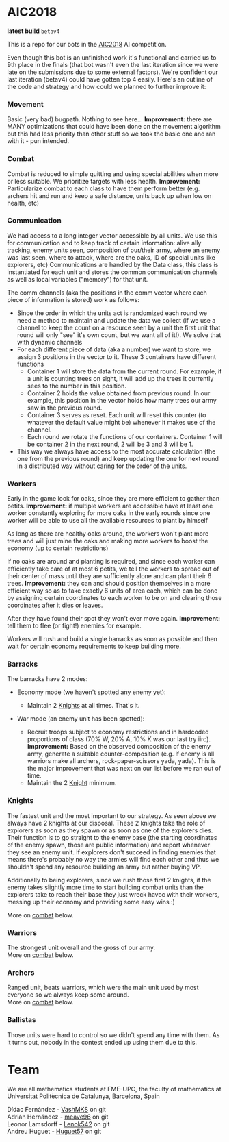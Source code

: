 # AIC2018

**latest build** `betav4`

This is a repo for our bots in the [AIC2018](https://www.coliseum.ai/home) AI competition.

Even though this bot is an unfinished work it's functional and carried us to 9th place in the finals (that bot wasn't even the last iteration since we were late on the submissions due to some external factors). We're confident our last iteration (betav4) could have gotten top 4 easily. Here's an outline of the code and strategy and how could we planned to further improve it:

### Movement
Basic (very bad) bugpath. Nothing to see here... **Improvement:** there are MANY optimizations that could have been done on the movement algorithm but this had less priority than other stuff so we took the basic one and ran with it - pun intended.

### Combat
Combat is reduced to simple quitting and using special abilities when more or less suitable. We prioritize targets with less health. **Improvement:** Particularize combat to each class to have them perform better (e.g. archers hit and run and keep a safe distance, units back up when low on health, etc)

### Communication
We had access to a long integer vector accessible by all units. We use this for communication and to keep track of certain information: alive ally tracking, enemy units seen, composition of our/their army, where an enemy was last seen, where to attack, where are the oaks, ID of special units like explorers, etc)
Communications are handled by the Data class, this class is instantiated for each unit and stores the common communication channels as well as local variables ("memory") for that unit.

The comm channels (aka the positions in the comm vector where each piece of information is stored) work as follows:  
- Since the order in which the units act is randomized each round we need a method to maintain and update the data we collect (if we use a channel to keep the count on a resource seen by a unit the first unit that round will only "see" it's own count, but we want all of it!). We solve that with dynamic channels
- For each different piece of data (aka a number) we want to store, we assign 3 positions in the vector to it. These 3 containers have different functions
  - Container 1 will store the data from the current round. For example, if a unit is counting trees on sight, it will add up the trees it currently sees to the number in this position.
  - Container 2 holds the value obtained from previous round. In our example, this position in the vector holds how many trees our army saw in the previous round.
  - Container 3 serves as reset. Each unit will reset this counter (to whatever the default value might be) whenever it makes use of the channel.
  - Each round we rotate the functions of our containers. Container 1 will be container 2 in the next round, 2 will be 3 and 3 will be 1.
- This way we always have access to the most accurate calculation (the one from the previous round) and keep updating the one for next round in a distributed way without caring for the order of the units.

### Workers
Early in the game look for oaks, since they are more efficient to gather than petits. **Improvement:** if multiple workers are accessible have at least one worker constantly exploring for more oaks in the early rounds since one worker will be able to use all the available resources to plant by himself

As long as there are healthy oaks around, the workers won't plant more trees and will just mine the oaks and making more workers to boost the economy (up to certain restrictions)

If no oaks are around and planting is required, and since each worker can efficiently take care of at most 6 petits, we tell the workers to spread out of their center of mass until they are sufficiently alone and can plant their 6 trees. **Improvement:** they can and should position themselves in a  more efficient way so as to take exactly 6 units of area each, which can be done by assigning certain coordinates to each worker to be on and clearing those coordinates after it dies or leaves.

After they have found their spot they won't ever move again. **Improvement:** tell them to flee (or fight!) enemies for example.

Workers will rush and build a single barracks as soon as possible and then wait for certain economy requirements to keep building more.

### Barracks
The barracks have 2 modes:

- Economy mode (we haven't spotted any enemy yet):
  - Maintain 2 [Knights](#knights) at all times. That's it.


- War mode (an enemy unit has been spotted):
  - Recruit troops subject to economy restrictions and in hardcoded proportions of class (70% W, 20% A, 10% K was our last try iirc). **Improvement:** Based on the observed composition of the enemy army, generate a suitable counter-composition (e.g. if enemy is all warriors make all archers, rock-paper-scissors yada, yada). This is the major improvement that was next on our list before we ran out of time.
  - Maintain the 2 [Knight](#knights) minimum.

### Knights
The fastest unit and the most important to our strategy. As seen above we always have 2 knights at our disposal. These 2 knights take the role of explorers as soon as they spawn or as soon as one of the explorers dies. Their function is to go straight to the enemy base (the starting coordinates of the enemy spawn, those are public information) and report whenever they see an enemy unit. If explorers don't succeed in finding enemies that means there's probably no way the armies will find each other and thus we shouldn't spend any resource building an army but rather buying VP.

Additionally to being explorers, since we rush those first 2 knights, if the enemy takes slightly more time to start building combat units than the explorers take to reach their base they just wreck havoc with their workers, messing up their economy and providing some easy wins :)

More on [combat](#combat) below.

### Warriors
The strongest unit overall and the gross of our army.  
More on [combat](#combat) below.

### Archers
Ranged unit, beats warriors, which were the main unit used by most everyone so we always keep some around.  
More on [combat](#combat) below.

### Ballistas
Those units were hard to control so we didn't spend any time with them. As it turns out, nobody in the contest ended up using them due to this.

# Team
We are all mathematics students at FME-UPC, the faculty of mathematics at Universitat Politècnica de Catalunya, Barcelona, Spain

Dídac Fernández - [VashMKS](https://github.com/VashMKS) on git  
Adrián Hernández - [meave96](https://github.com/meave96) on git  
Leonor Lamsdorff - [Lenok542](https://github.com/Lenok542) on git  
Andreu Huguet - [Huguet57](https://github.com/Huguet57) on git

